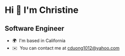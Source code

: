 Hi 👋 I'm Christine
================================

Software Engineer
-----------------

* 🌍  I'm based in California
* ✉️  You can contact me at [cduong1012@yahoo.com](mailto:cduong1012@yahoo.com)
